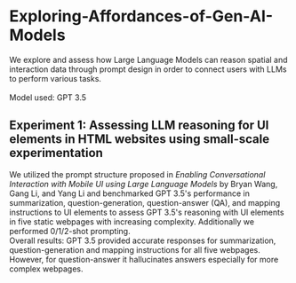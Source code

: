 # Exploring-Affordances-of-Gen-AI-Models
We explore and assess how Large Language Models can reason spatial and interaction data through prompt design in order to connect users with LLMs to perform various tasks. <br>
<br>
Model used: GPT 3.5<br>


## Experiment 1: Assessing LLM reasoning for UI elements in HTML websites using small-scale experimentation 
We utilized the prompt structure proposed in <em>Enabling Conversational Interaction with Mobile UI using Large Language Models</em> by Bryan Wang, Gang Li, and Yang Li and benchmarked GPT 3.5's performance in summarization, question-generation, question-answer (QA), and mapping instructions to UI elements to assess GPT 3.5's reasoning with UI elements in five static webpages with increasing complexity. Additionally we performed 0/1/2-shot prompting. <br> 
Overall results: GPT 3.5 provided accurate responses for summarization, question-generation and mapping instructions for all five webpages. However, for question-answer it hallucinates answers especially for more complex webpages. 
